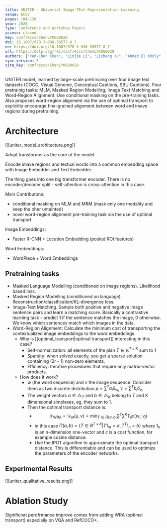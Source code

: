 ```yaml
---
title: UNITER - UNiversal Image-TExt Representation Learning.
venue: ECCV
pages: 104-120
year: 2020
type: Conference and Workshop Papers
access: closed
key: conf/eccv/ChenLYK0G0020
doi: 10.1007/978-3-030-58577-8_7
ee: https://doi.org/10.1007/978-3-030-58577-8_7
url: https://dblp.org/rec/conf/eccv/ChenLYK0G0020
authors: ["Yen-Chun Chen", "Linjie Li", "Licheng Yu", "Ahmed El Kholy", "Faisal Ahmed", "Zhe Gan", "Yu Cheng", "Jingjing Liu"]
sync_version: 3
cite_key: conf/eccv/ChenLYK0G0020
---
```


UNITER model, learned by large-scale pretrinaing over four image text datasets (COCO, Visual Genome, Conceptual Captions, SBU Captions). Four pretrainig tasks: MLM, Masked Region Modelling, Image Text Matching and Word-Region Alignment. Use conditional masking on the pre-training tasks. Also proposes word-region alignment via the use of optimal transport to explicitly encourage fine-grained alignment between word and imave regions during pretraining.

# Architecture
![[uniter_model_architecture.png]]


Adopt transformer as the core of the model.

Enocde imave regions and textual words into a common embedding space with Image Embedder and Text Embedder.

The thing goes into one big transformer encoder. There is no encoder/decoder split - self-attention is cross-attention in this case.

Main Contributons:
 - conditional masking on MLM and MRM (mask only one modality and keep the oher untainted)
 - novel word-region alignment pre-training task via the use of optimal transport.

Image Embeddings:
 - Faster R-CNN + Location Embedding (pooled ROI features)

Word Embeddings:
 - WordPiece + Word Embeddings


## Pretraining tasks

 - Masked Language Modelling (conditioned on image regions). Likelihood based loss.
 - Masked Region Modelling (conditioned on language). Reconstruction/classification/KL-divergence loss.
 - Image-Text Matching. Sample both positive and negative image sentence pairs and learn a matching score. Basically a contrastive learning task - predict 1 if the sentence matches the image, 0 otherwise. We know which sentences match which images in the data.
 - Word-Region Alignment: Calculate the minimum cost of transporting the contextualized image embeddings to the word embeddings.
	 - Why is [[optimal_transport|optimal transport]] interesting in this case?
		 - Self-normalization: all elements of the plan $T \in \mathbb{R}^{T \times K}$ sum to 1
		 - Sparsity: when solved exactly, you get a sparse solution containing (2r - 1) non-zero elements.
		 - Efficiency: Iterative procedures that require only matrix-vector products.
	 - How does it work?
		 - $w$ (the word sequence) and $v$ the image sequence. Consider them as two discrete distribution $\mu = \sum^Ta_i \delta_{w_i}$ $\nu = \sum^T b_i \delta_{v_i}$
		 - The weight vectors $a \in \triangle_T$ and $b \in \triangle_K$ belong to $T$ and $K$ dimensional simplexes, eg, they sum to 1.
		 - Then the optimal transport distance is:
			 - $$\mathcal{L}_{\text{WRA}} = \mathcal{D}_{\text{ot}}(\mu, \nu) = \min_{T \in \Pi(a, b)} \sum^T \sum^K T_{ij} c(w_i, v_j)$$
			 - in this case $\Pi(a, b) = \{T \in R^{T \times K}|T1_m = a, T^T1_n = b\}$ where $1_n$ is an n-dimension one-vector and $c$ is a cost function, for example cosine distance.
			 - Use the IPOT algorithm to approximate the optimal transport distance. This is differentiable and can be used to optimize the parameters of the encoder networks.

## Experimental Results

![[uniter_qualitative_results.png]]

# Ablation Study

Significnat perofrmance improve comes from adding WRA (optimal transport) especially on VQA and RefCOCO+.